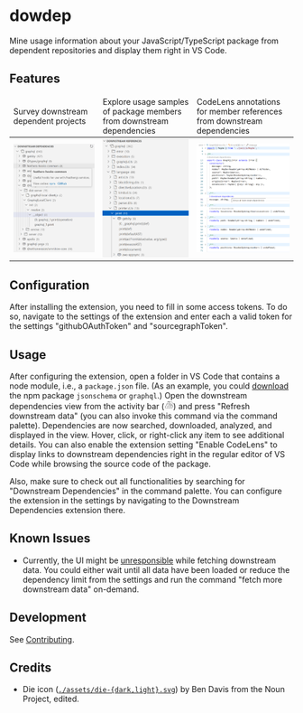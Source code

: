 # dowdep

Mine usage information about your JavaScript/TypeScript package from dependent repositories and display them right in VS Code.

## Features

<table>
	<thead>
		<tr>
			<td>Survey downstream dependent projects</td>
			<td>Explore usage samples of package members from downstream dependencies</td>
			<td>CodeLens annotations for member references from downstream dependencies</td>
		</tr>
	</thead>
	<tbody>
		<tr>
			<td><a href="./images/dependencies.png"><img alt="dependency view" src="./images/dependencies.png" /></a></td>
			<td><a href="./images/references.png"><img alt="references view" src="./images/references.png" /></a></td>
			<td><a href="./images/codelens.png"><img alt="CodeLens" src="./images/codelens.png" /></a></td>
		</tr>
	</tbody>
</table>

## Configuration

After installing the extension, you need to fill in some access tokens.
To do so, navigate to the settings of the extension and enter each a valid token for the settings "githubOAuthToken" and "sourcegraphToken".

## Usage

After configuring the extension, open a folder in VS Code that contains a node module, i.e., a `package.json` file.
(As an example, you could [download](../cli/scripts/download-package.sh) the npm package `jsonschema` or `graphql`.)
Open the downstream dependencies view from the activity bar (<img alt="dowdep icon" src="./assets/dowdep.svg" height="16"></img>) and press "Refresh downstream data" (you can also invoke this command via the command palette).
Dependencies are now searched, downloaded, analyzed, and displayed in the view.
Hover, click, or right-click any item to see additional details.
You can also enable the extension setting "Enable CodeLens" to display links to downstream dependencies right in the regular editor of VS Code while browsing the source code of the package.

Also, make sure to check out all functionalities by searching for "Downstream Dependencies" in the command palette.
You can configure the extension in the settings by navigating to the Downstream Dependencies extension there.

## Known Issues

- Currently, the UI might be [unresponsible](https://github.com/LinqLover/downstream-repository-mining/projects/1#card-68942981) while fetching downstream data.
  You could either wait until all data have been loaded or reduce the dependency limit from the settings and run the command "fetch more downstream data" on-demand.

## Development

See [Contributing](CONTRIBUTING.md).

## Credits

- Die icon ([`./assets/die-{dark,light}.svg`](./assets)) by Ben Davis from the Noun Project, edited.
